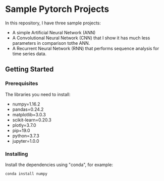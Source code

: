 # Sample Pytorch Projects

In this repository, I have three sample projects:

* A simple Artificial Neural Network (ANN)
* A Convolutional Neural Network (CNN) that I show it has much less parameters in comparison tothe ANN.
* A Recurrent Neural Network (RNN) that performs sequence analysis for time series data.


## Getting Started



### Prerequisites

The libraries you need to install:
  - numpy=1.16.2
  - pandas=0.24.2
  - matplotlib=3.0.3
  - scikit-learn=0.20.3
  - plotly=3.7.0
  - pip=19.0
  - python=3.7.3
  - jupyter=1.0.0



### Installing
Install the dependencies using "conda", for example:

```
conda install numpy
```